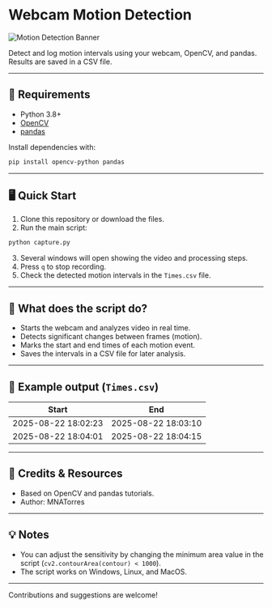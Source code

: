 
# Webcam Motion Detection

![Motion Detection Banner](https://img.shields.io/badge/OpenCV-Motion%20Detection-blue?style=for-the-badge&logo=opencv)

Detect and log motion intervals using your webcam, OpenCV, and pandas. Results are saved in a CSV file.

---

## 🚀 Requirements

- Python 3.8+
- [OpenCV](https://pypi.org/project/opencv-python/)
- [pandas](https://pypi.org/project/pandas/)

Install dependencies with:

```bash
pip install opencv-python pandas
```

---

## 🖥️ Quick Start

1. Clone this repository or download the files.
2. Run the main script:

```bash
python capture.py
```

3. Several windows will open showing the video and processing steps.
4. Press `q` to stop recording.
5. Check the detected motion intervals in the `Times.csv` file.

---

## 📂 What does the script do?

- Starts the webcam and analyzes video in real time.
- Detects significant changes between frames (motion).
- Marks the start and end times of each motion event.
- Saves the intervals in a CSV file for later analysis.

---

## 📝 Example output (`Times.csv`)

| Start                | End                  |
|----------------------|---------------------|
| 2025-08-22 18:02:23  | 2025-08-22 18:03:10 |
| 2025-08-22 18:04:01  | 2025-08-22 18:04:15 |

---

## 🎨 Credits & Resources

- Based on OpenCV and pandas tutorials.
- Author: MNATorres

---

## 💡 Notes

- You can adjust the sensitivity by changing the minimum area value in the script (`cv2.contourArea(contour) < 1000`).
- The script works on Windows, Linux, and MacOS.

---

Contributions and suggestions are welcome!
